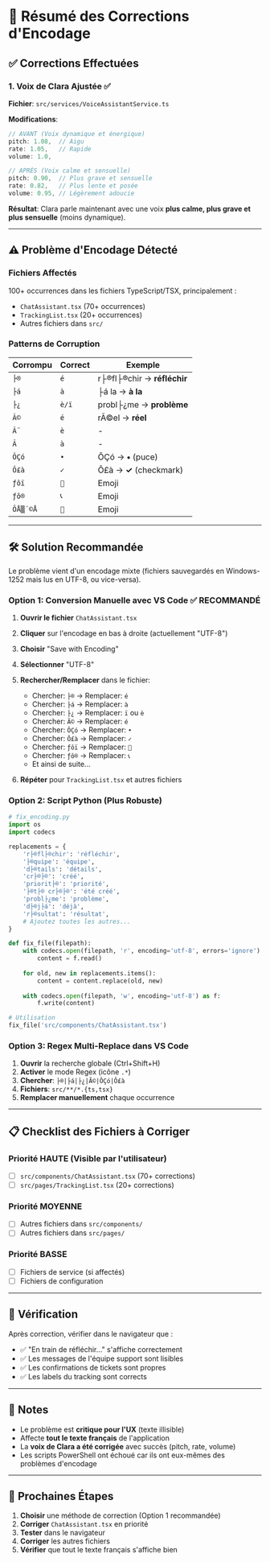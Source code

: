 # 🔧 Résumé des Corrections d'Encodage

## ✅ Corrections Effectuées

### 1. **Voix de Clara Ajustée** ✅
**Fichier**: `src/services/VoiceAssistantService.ts`

**Modifications**:
```typescript
// AVANT (Voix dynamique et énergique)
pitch: 1.08,  // Aigu
rate: 1.05,   // Rapide  
volume: 1.0,

// APRÈS (Voix calme et sensuelle)
pitch: 0.90,  // Plus grave et sensuelle
rate: 0.82,   // Plus lente et posée
volume: 0.95, // Légèrement adoucie
```

**Résultat**: Clara parle maintenant avec une voix **plus calme, plus grave et plus sensuelle** (moins dynamique).

---

## ⚠️ Problème d'Encodage Détecté

### Fichiers Affectés
100+ occurrences dans les fichiers TypeScript/TSX, principalement :
- `ChatAssistant.tsx` (70+ occurrences)
- `TrackingList.tsx` (20+ occurrences)
- Autres fichiers dans `src/`

### Patterns de Corruption

| Corrompu | Correct | Exemple |
|----------|---------|---------|
| `├®` | `é` | r├®fl├®chir → **réfléchir** |
| `├á` | `à` | ├á la → **à la** |
| `├¿` | `è/ï` | probl├¿me → **problème** |
| `Ã©` | `é` | rÃ©el → **réel** |
| `Ã¨` | `è` | - |
| `Ã ` | `à` | - |
| `ÔÇó` | `•` | ÔÇó → **•** (puce) |
| `Ô£à` | `✓` | Ô£à → **✓** (checkmark) |
| `­ƒôï` | `📝` | Emoji |
| `­ƒô®` | `📞` | Emoji |
| `ÔÅ▒´©Å` | `🎯` | Emoji |

---

## 🛠️ Solution Recommandée

Le problème vient d'un encodage mixte (fichiers sauvegardés en Windows-1252 mais lus en UTF-8, ou vice-versa).

### Option 1: Conversion Manuelle avec VS Code ✅ RECOMMANDÉ

1. **Ouvrir le fichier** `ChatAssistant.tsx`
2. **Cliquer** sur l'encodage en bas à droite (actuellement "UTF-8")
3. **Choisir** "Save with Encoding"
4. **Sélectionner** "UTF-8"
5. **Rechercher/Remplacer** dans le fichier:
   - Chercher: `├®` → Remplacer: `é`
   - Chercher: `├á` → Remplacer: `à`
   - Chercher: `├¿` → Remplacer: `ï` ou `è`
   - Chercher: `Ã©` → Remplacer: `é`
   - Chercher: `ÔÇó` → Remplacer: `•`
   - Chercher: `Ô£à` → Remplacer: `✓`
   - Chercher: `­ƒôï` → Remplacer: `📝`
   - Chercher: `­ƒô®` → Remplacer: `📞`
   - Et ainsi de suite...

6. **Répéter** pour `TrackingList.tsx` et autres fichiers

### Option 2: Script Python (Plus Robuste)

```python
# fix_encoding.py
import os
import codecs

replacements = {
    'r├®fl├®chir': 'réfléchir',
    '├®quipe': 'équipe',
    'd├®tails': 'détails',
    'cr├®├®': 'créé',
    'priorit├®': 'priorité',
    '├®t├® cr├®├®': 'été créé',
    'probl├¿me': 'problème',
    'd├®j├á': 'déjà',
    'r├®sultat': 'résultat',
    # Ajoutez toutes les autres...
}

def fix_file(filepath):
    with codecs.open(filepath, 'r', encoding='utf-8', errors='ignore') as f:
        content = f.read()
    
    for old, new in replacements.items():
        content = content.replace(old, new)
    
    with codecs.open(filepath, 'w', encoding='utf-8') as f:
        f.write(content)

# Utilisation
fix_file('src/components/ChatAssistant.tsx')
```

### Option 3: Regex Multi-Replace dans VS Code

1. **Ouvrir** la recherche globale (Ctrl+Shift+H)
2. **Activer** le mode Regex (icône `.*`)
3. **Chercher**: `├®|├á|├¿|Ã©|ÔÇó|Ô£à`
4. **Fichiers**: `src/**/*.{ts,tsx}`
5. **Remplacer manuellement** chaque occurrence

---

## 📋 Checklist des Fichiers à Corriger

### Priorité HAUTE (Visible par l'utilisateur)
- [ ] `src/components/ChatAssistant.tsx` (70+ corrections)
- [ ] `src/pages/TrackingList.tsx` (20+ corrections)

### Priorité MOYENNE
- [ ] Autres fichiers dans `src/components/`
- [ ] Autres fichiers dans `src/pages/`

### Priorité BASSE
- [ ] Fichiers de service (si affectés)
- [ ] Fichiers de configuration

---

## 🧪 Vérification

Après correction, vérifier dans le navigateur que :
- ✅ "En train de réfléchir..." s'affiche correctement
- ✅ Les messages de l'équipe support sont lisibles
- ✅ Les confirmations de tickets sont propres
- ✅ Les labels du tracking sont corrects

---

## 📝 Notes

- Le problème est **critique pour l'UX** (texte illisible)
- Affecte **tout le texte français** de l'application
- La **voix de Clara a été corrigée** avec succès (pitch, rate, volume)
- Les scripts PowerShell ont échoué car ils ont eux-mêmes des problèmes d'encodage

---

## 🎯 Prochaines Étapes

1. **Choisir** une méthode de correction (Option 1 recommandée)
2. **Corriger** `ChatAssistant.tsx` en priorité
3. **Tester** dans le navigateur
4. **Corriger** les autres fichiers
5. **Vérifier** que tout le texte français s'affiche bien
